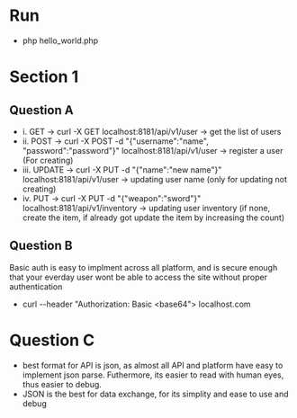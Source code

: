 # Run
* php hello_world.php


# Section 1
## Question A
* i. GET -> curl -X GET localhost:8181/api/v1/user -> get the list of users
* ii. POST -> curl -X POST -d "{"username":"name", "password":"password"}" localhost:8181/api/v1/user -> register a user (For creating)
* iii. UPDATE -> curl -X PUT -d "{"name":"new name"}" localhost:8181/api/v1/user -> updating user name (only for updating not creating)
* iv. PUT -> curl -X PUT -d "{"weapon":"sword"}" localhost:8181/api/v1/inventory -> updating user inventory (if none, create the item, if already got update the item by increasing the count)


## Question B
Basic auth is easy to implment across all platform, and is secure enough that your everday user wont be able to access the site without proper authentication
* curl --header "Authorization: Basic <base64"> localhost.com


# Question C
* best format for API is json, as almost all API and platform have easy to implement json parse. Futhermore, its easier to read with human eyes, thus easier to debug.
* JSON is the best for data exchange, for its simplity and ease to use and debug